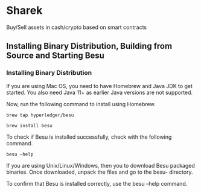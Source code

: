 # Sharek
Buy/Sell assets in cash/crypto based on smart contracts


## Installing Binary Distribution, Building from Source and Starting Besu

### Installing Binary Distribution
If you are using Mac OS, you need to have Homebrew and Java JDK to get started. You also need Java 11+ as earlier Java versions are not supported.

Now, run the following command to install using Homebrew.

```brew tap hyperledger/besu```

```brew install besu```

To check if Besu is installed successfully, check with the following command.

```besu –help```

If you are using Unix/Linux/Windows, then you to download Besu packaged binaries. Once downloaded, unpack the files and go to the besu-<release> directory. 

To confirm that Besu is installed correctly, use the besu –help command.
